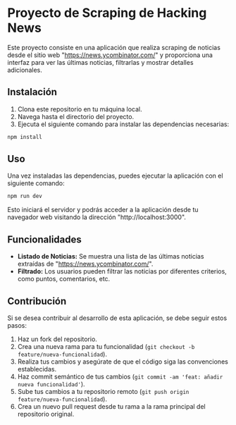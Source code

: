 # Proyecto de Scraping de Hacking News

Este proyecto consiste en una aplicación que realiza scraping de noticias desde el sitio web "https://news.ycombinator.com/" y proporciona una interfaz para ver las últimas noticias, filtrarlas y mostrar detalles adicionales.

## Instalación

1. Clona este repositorio en tu máquina local.
2. Navega hasta el directorio del proyecto.
3. Ejecuta el siguiente comando para instalar las dependencias necesarias:

```bash
npm install
```

## Uso

Una vez instaladas las dependencias, puedes ejecutar la aplicación con el siguiente comando:

```bash
npm run dev
```

Esto iniciará el servidor y podrás acceder a la aplicación desde tu navegador web visitando la dirección "http://localhost:3000".

## Funcionalidades

- **Listado de Noticias:** Se muestra una lista de las últimas noticias extraídas de "https://news.ycombinator.com/".
- **Filtrado:** Los usuarios pueden filtrar las noticias por diferentes criterios, como puntos, comentarios, etc.

## Contribución

Si se desea contribuir al desarrollo de esta aplicación, se debe seguir estos pasos:

1. Haz un fork del repositorio.
2. Crea una nueva rama para tu funcionalidad (`git checkout -b feature/nueva-funcionalidad`).
3. Realiza tus cambios y asegúrate de que el código siga las convenciones establecidas.
4. Haz commit semántico de tus cambios (`git commit -am 'feat: añadir nueva funcionalidad'`).
5. Sube tus cambios a tu repositorio remoto (`git push origin feature/nueva-funcionalidad`).
6. Crea un nuevo pull request desde tu rama a la rama principal del repositorio original.

